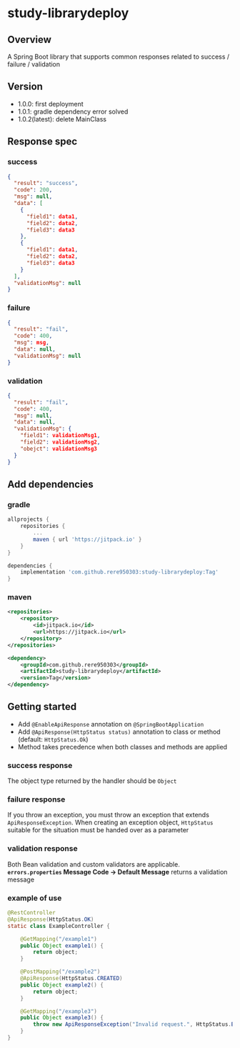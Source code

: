 # study-librarydeploy
## Overview
A Spring Boot library that supports common responses related to success / failure / validation

## Version
- 1.0.0: first deployment
- 1.0.1: gradle dependency error solved
- 1.0.2(latest): delete MainClass

## Response spec
### success
```json
{
  "result": "success",
  "code": 200,
  "msg": null,
  "data": [
    {
      "field1": data1,
      "field2": data2,
      "field3": data3
    },
    {
      "field1": data1,
      "field2": data2,
      "field3": data3
    }
  ],
  "validationMsg": null
}
```

### failure
```json
{
  "result": "fail",
  "code": 400,
  "msg": msg,
  "data": null,
  "validationMsg": null
}
```

### validation
```json
{
  "result": "fail",
  "code": 400,
  "msg": null,
  "data": null,
  "validationMsg": {
    "field1": validationMsg1,
    "field2": validationMsg2,
    "obejct": validationMsg3
  }
}
```

## Add dependencies
### gradle
```groovy
allprojects {
	repositories {
		...
		maven { url 'https://jitpack.io' }
	}
}

dependencies {
	implementation 'com.github.rere950303:study-librarydeploy:Tag'
}
```

### maven
```xml
<repositories>
	<repository>
		<id>jitpack.io</id>
		<url>https://jitpack.io</url>
	</repository>
</repositories>

<dependency>
	<groupId>com.github.rere950303</groupId>
	<artifactId>study-librarydeploy</artifactId>
	<version>Tag</version>
</dependency>
```

## Getting started
- Add `@EnableApiResponse` annotation on `@SpringBootApplication`
- Add `@ApiResponse(HttpStatus status)` annotation to class or method (default: `HttpStatus.Ok`)
- Method takes precedence when both classes and methods are applied

### success response
The object type returned by the handler should be `Object`

### failure response
If you throw an exception, you must throw an exception that extends `ApiResponseException`. When creating an exception object, `HttpStatus` suitable for the situation must be handed over as a parameter

### validation response
Both Bean validation and custom validators are applicable. **`errors.properties` Message Code -> Default Message** returns a validation message

### example of use
```java
@RestController
@ApiResponse(HttpStatus.OK)
static class ExampleController {

    @GetMapping("/example1")
    public Object example1() {
        return object;
    }

    @PostMapping("/example2")
    @ApiResponse(HttpStatus.CREATED)
    public Object example2() {
        return object;
    }

    @GetMapping("/example3")
    public Object example3() {
        throw new ApiResponseException("Invalid request.", HttpStatus.BAD_REQUEST);
    }
}
```
